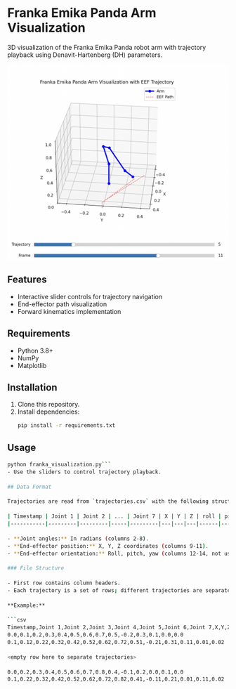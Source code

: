 # Franka Emika Panda Arm Visualization

3D visualization of the Franka Emika Panda robot arm with trajectory playback using Denavit-Hartenberg (DH) parameters.

![Franka Visualization Example](./images/example_image.png)

## Features

- Interactive slider controls for trajectory navigation
- End-effector path visualization
- Forward kinematics implementation

## Requirements

- Python 3.8+
- NumPy
- Matplotlib

## Installation

1. Clone this repository.
2. Install dependencies:
    ```bash
    pip install -r requirements.txt
    ```

## Usage

```bash
python franka_visualization.py```
- Use the sliders to control trajectory playback.

## Data Format

Trajectories are read from `trajectories.csv` with the following structure:

| Timestamp | Joint 1 | Joint 2 | ... | Joint 7 | X | Y | Z | roll | pitch | yaw |
|-----------|---------|---------|-----|---------|---|---|---|------|-------|-----|

- **Joint angles:** In radians (columns 2-8).
- **End-effector position:** X, Y, Z coordinates (columns 9-11).
- **End-effector orientation:** Roll, pitch, yaw (columns 12-14, not used in simulation).

### File Structure

- First row contains column headers.
- Each trajectory is a set of rows; different trajectories are separated by empty rows.

**Example:**

```csv
Timestamp,Joint 1,Joint 2,Joint 3,Joint 4,Joint 5,Joint 6,Joint 7,X,Y,Z,roll,pitch,yaw
0.0,0.1,0.2,0.3,0.4,0.5,0.6,0.7,0.5,-0.2,0.3,0.1,0.0,0.0
0.1,0.12,0.22,0.32,0.42,0.52,0.62,0.72,0.51,-0.21,0.31,0.11,0.01,0.02

<empty row here to separate trajectories>

0.0,0.2,0.3,0.4,0.5,0.6,0.7,0.8,0.4,-0.1,0.2,0.0,0.1,0.0
0.1,0.22,0.32,0.42,0.52,0.62,0.72,0.82,0.41,-0.11,0.21,0.01,0.11,0.02
